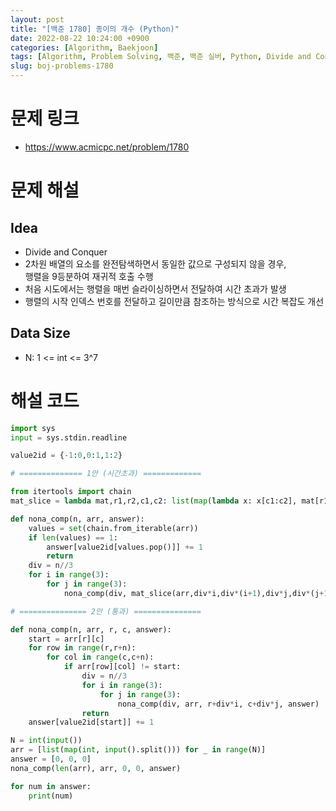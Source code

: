 ```yaml
---
layout: post
title: "[백준 1780] 종이의 개수 (Python)"
date: 2022-08-22 10:24:00 +0900
categories: [Algorithm, Baekjoon]
tags: [Algorithm, Problem Solving, 백준, 백준 실버, Python, Divide and Conquer]
slug: boj-problems-1780
---
```


# 문제 링크
- https://www.acmicpc.net/problem/1780

# 문제 해설

## Idea
- Divide and Conquer
- 2차원 배열의 요소를 완전탐색하면서 동일한 값으로 구성되지 않을 경우,   
  행렬을 9등분하여 재귀적 호출 수행
- 처음 시도에서는 행렬을 매번 슬라이싱하면서 전달하여 시간 초과가 발생
- 행렬의 시작 인덱스 번호를 전달하고 길이만큼 참조하는 방식으로 시간 복잡도 개선

## Data Size
- N: 1 <= int <= 3^7

# 해설 코드

```python
import sys
input = sys.stdin.readline

value2id = {-1:0,0:1,1:2}

# ============== 1안 (시간초과) =============

from itertools import chain
mat_slice = lambda mat,r1,r2,c1,c2: list(map(lambda x: x[c1:c2], mat[r1:r2]))

def nona_comp(n, arr, answer):
    values = set(chain.from_iterable(arr))
    if len(values) == 1:
        answer[value2id[values.pop()]] += 1
        return
    div = n//3
    for i in range(3):
        for j in range(3):
            nona_comp(div, mat_slice(arr,div*i,div*(i+1),div*j,div*(j+1)), answer)

# =============== 2안 (통과) ===============

def nona_comp(n, arr, r, c, answer):
    start = arr[r][c]
    for row in range(r,r+n):
        for col in range(c,c+n):
            if arr[row][col] != start:
                div = n//3
                for i in range(3):
                    for j in range(3):
                        nona_comp(div, arr, r+div*i, c+div*j, answer)
                return
    answer[value2id[start]] += 1

N = int(input())
arr = [list(map(int, input().split())) for _ in range(N)]
answer = [0, 0, 0]
nona_comp(len(arr), arr, 0, 0, answer)

for num in answer:
    print(num)
```